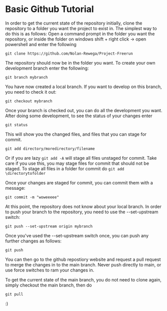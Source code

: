 # Basic Github Tutorial 

In order to get the current state of the repository initially, clone the repository to a folder you want the project to exist in. 
The simplest way to do this is as follows: Open a command prompt in the folder you want the repository, or inside the folder on windows 
shift + right click -> open powershell and enter the following 

``` git clone https://github.com/Nolan-Rewega/Project-Freerun ```

The repository should now be in the folder you want. To create your own development branch enter the following: 

``` git branch mybranch ```

You have now created a local branch. If you want to develop on this branch, you need to check it out:

``` git checkout mybranch ```

Once your branch is checked out, you can do all the development you want. After doing some development, to see the status of your changes enter 

``` git status ``` 

This will show you the changed files, and files that you can stage for commit. 

``` git add directory/moredirectory/filename ```

Or if you are lazy ``` git add -A ``` will stage all files unstaged for commit. Take care if you use this, you may stage files for commit that should not be 
staged. To stage all files in a folder for commit do ``` git add \directorytofolder ``` 

Once your changes are staged for commit, you can commit them with a message:

``` git commit -m "woweeeee" ```

At this point, the repository does not know about your local branch. In order to push
your branch to the repository, you need to use the --set-upstream switch:

``` git push --set-upstream origin mybranch ```

Once you've used the --set-upstream switch once, you can push any further changes as follows: 

``` git push ```

You can then go to the github repostiory website and request a pull request to merge the changes in to the main branch. Never push directly to main, or use 
force switches to ram your changes in. 

To get the current state of the main branch, you do not need to clone again, simply checkout the main branch, then do 

``` git pull ```

:) 

